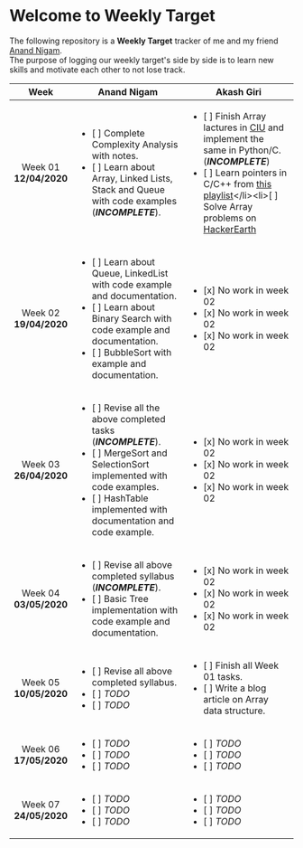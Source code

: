 
# Welcome to Weekly Target

The following repository is a **Weekly Target** tracker of me and my friend [Anand Nigam](https://github.com/anand2nigam). <br>
The purpose of logging our weekly target's side by side is to learn new skills and motivate each other to not lose track.

| Week | Anand Nigam | Akash Giri |
| :-------------: | ------------------- | -------------------------- |
| Week 01 <br>  **12/04/2020**| <ul><li>[ ] Complete Complexity Analysis with notes. </li><li>[ ] Learn about Array, Linked Lists, Stack and Queue with code examples (_**INCOMPLETE**_). </li></ul> | <ul><li>[ ] Finish Array lactures in [CIU](https://github.com/jwasham/coding-interview-university#arrays) and implement the same in Python/C. (_**INCOMPLETE**_)</li><li>[ ] Learn pointers in C/C++ from [this playlist](https://www.youtube.com/playlist?list=PL2_aWCzGMAwLZp6LMUKI3cc7pgGsasm2_)</li><li>[ ] Solve Array problems on [HackerEarth](https://www.hackerearth.com/practice/data-structures/arrays/1-d/practice-problems/)</li></ul> |
| Week 02 <br>  **19/04/2020**| <ul><li>[ ] Learn about Queue, LinkedList with code example and documentation. </li><li>[ ] Learn about Binary Search with code example and documentation. </li><li>[ ] BubbleSort with example and documentation. </li></ul> | <ul><li>[x] No work in week 02</li><li>[x] No work in week 02</li><li>[x] No work in week 02</li></ul> |
| Week 03 <br>  **26/04/2020**| <ul><li>[ ] Revise all the above completed tasks (_**INCOMPLETE**_). </li><li>[ ] MergeSort and SelectionSort implemented with code examples. </li><li>[ ] HashTable implemented with documentation and code example. </li></ul> | <ul><li>[x] No work in week 02</li><li>[x] No work in week 02</li><li>[x] No work in week 02</li></ul> |
| Week 04 <br>  **03/05/2020**| <ul><li>[ ] Revise all above completed syllabus (_**INCOMPLETE**_). </li><li>[ ] Basic Tree implementation with code example and documentation. </li></ul> | <ul><li>[x] No work in week 02</li><li>[x] No work in week 02</li><li>[x] No work in week 02</li></ul> |
| Week 05 <br>  **10/05/2020**| <ul><li>[ ] Revise all above completed syllabus. </li><li>[ ] _TODO_</li><li>[ ] _TODO_</li></ul> | <ul><li>[ ] Finish all Week 01 tasks.</li><li>[ ] Write a blog article on Array data structure.</li></ul> |
| Week 06 <br>  **17/05/2020**| <ul><li>[ ] _TODO_</li><li>[ ] _TODO_</li><li>[ ] _TODO_</li></ul> | <ul><li>[ ] _TODO_</li><li>[ ] _TODO_</li><li>[ ] _TODO_</li></ul> |
| Week 07 <br>  **24/05/2020**| <ul><li>[ ] _TODO_</li><li>[ ] _TODO_</li><li>[ ] _TODO_</li></ul> | <ul><li>[ ] _TODO_</li><li>[ ] _TODO_</li><li>[ ] _TODO_</li></ul> |

